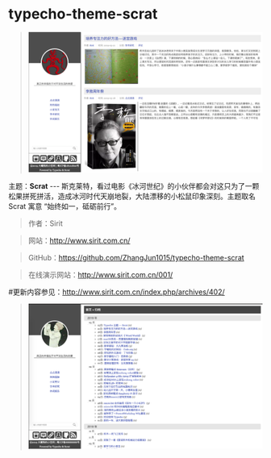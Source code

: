 # typecho-theme-scrat

>![typecho-theme-scrat][1]

主题：**Scrat**  --- 斯克莱特，看过电影《冰河世纪》的小伙伴都会对这只为了一颗松果拼死拼活，造成冰河时代天崩地裂，大陆漂移的小松鼠印象深刻。主题取名 Scrat 寓意 “始终如一，砥砺前行”。

>作者：Sirit

>网站：http://www.sirit.com.cn/

>GitHub：https://github.com/ZhangJun1015/typecho-theme-scrat

>在线演示网站：http://www.sirit.com.cn/001/

#更新内容参见：http://www.sirit.com.cn/index.php/archives/402/

>![typecho-theme-scrat-achives][2]


  [1]: https://github.com/ZhangJun1015/typecho-theme-scrat/blob/master/ScreenShot0%20.png

  [2]: https://raw.githubusercontent.com/ZhangJun1015/typecho-theme-scrat/master/Screen%20Shot%202019-03-26%20at%2021.40.13.png
